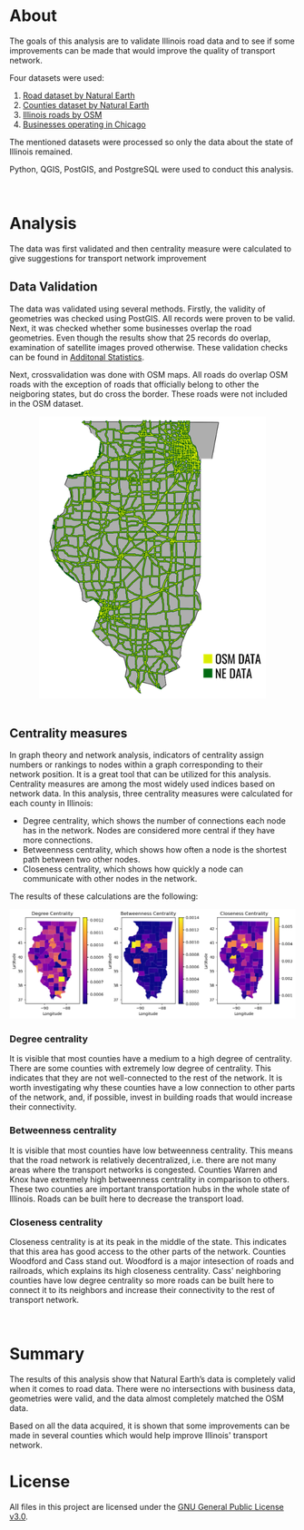 # **About**

The goals of this analysis are to validate Illinois road data and to see if some improvements can be made that would improve the quality of transport network.

Four datasets were used:
1. [Road dataset by Natural Earth](https://www.naturalearthdata.com/downloads/10m-cultural-vectors/roads/)
2. [Counties dataset by Natural Earth](https://www.naturalearthdata.com/downloads/10m-cultural-vectors/10m-admin-2-counties/)
3. [Illinois roads by OSM](https://download.geofabrik.de/north-america/us/illinois.html)
4. [Businesses operating in Chicago](./Resources/data/businesses.csv)

The mentioned datasets were processed so only the data about the state of Illinois remained.

Python, QGIS, PostGIS, and PostgreSQL were used to conduct this analysis.

<br>

# **Analysis**

The data was first validated and then centrality measure were calculated to give suggestions for transport network improvement

## **Data Validation**

The data was validated using several methods. Firstly, the validity of geometries was checked using PostGIS. All records were proven to be valid. Next, it was checked whether some businesses overlap the road geometries. Even though the results show that 25 records do overlap, examination of satellite images proved otherwise. These validation checks can be found in [Additonal Statistics](https://github.com/djordje-pejic/Illinois-Transport-Network-Analysis/tree/main/Additional%20Statistics). 

Next, crossvalidation was done with OSM maps. All roads do overlap OSM roads with the exception of roads that officially belong to other the neigboring states, but do cross the border. These roads were not included in the OSM dataset. 

<div align="center">
  <img src="./Resources/images/osmOverlapping.png" alt="OSM overlapping" width="400"/>
</div>
<br>

## **Centrality measures**

In graph theory and network analysis, indicators of centrality assign numbers or rankings to nodes within a graph corresponding to their network position. It is a great tool that can be utilized for this analysis. Centrality measures are among the most widely used indices based on network data. In this analysis, three centrality measures were calculated for each county in Illinois:

- Degree centrality, which shows the number of connections each node has in the network. Nodes are considered more central if they have more connections.
- Betweenness centrality, which shows how often a node is the shortest path between two other nodes.
- Closeness centrality, which shows how quickly a node can communicate with other nodes in the network.

The results of these calculations are the following:

![Centrality Measures](./Resources/images/centralityMeasures.png)

### **Degree centrality**

It is visible that most counties have a medium to a high degree of centrality. There are some counties with extremely low degree of centrality. This indicates that they are not well-connected to the rest of the network. It is worth investigating why these counties have a low connection to other parts of the network, and, if possible, invest in building roads that would increase their connectivity.

### **Betweenness centrality**
It is visible that most counties have low betweenness centrality. This means that the road network is relatively decentralized, i.e. there are not many areas where the transport networks is congested. Counties Warren and Knox have extremely high betweenness centrality in comparison to others. These two counties are important transportation hubs in the whole state of Illinois. Roads can be built here to decrease the transport load.
### **Closeness centrality**
Closeness centrality is at its peak in the middle of the state. This indicates that this area has good access to the other parts of the network. Counties  Woodford and Cass stand out. Woodford is a major intesection of roads and railroads, which explains its high closeness centrality. Cass' neighboring counties have low degree centrality so more roads can be built here to connect it to its neighbors and increase their connectivity to the rest of transport network.

<br>

# **Summary**

The results of this analysis show that Natural Earth’s data is completely valid when it comes to road data. There were no intersections with business data, geometries were valid, and the data almost completely matched the OSM data. 

Based on all the data acquired, it is shown that some improvements can be made in several counties which would help improve Illinois' transport network.

# **License**

All files in this project are licensed under the [GNU General Public License v3.0](./LICENSE).